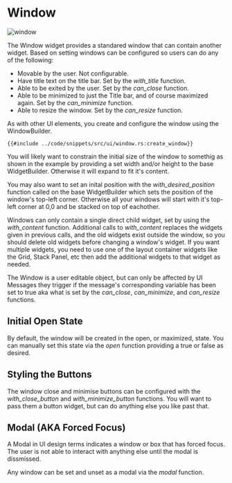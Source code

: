 # Window

![window](window.gif)

The Window widget provides a standared window that can contain another widget. Based on setting windows can be configured
so users can do any of the following:

* Movable by the user. Not configurable.
* Have title text on the title bar. Set by the *with_title* function.
* Able to be exited by the user. Set by the *can_close* function.
* Able to be minimized to just the Title bar, and of course maximized again. Set by the *can_minimize* function.
* Able to resize the window. Set by the *can_resize* function.

As with other UI elements, you create and configure the window using the WindowBuilder.

```rust,no_run
{{#include ../code/snippets/src/ui/window.rs:create_window}}
```

You will likely want to constrain the initial size of the window to somethig as shown in the example by providing a set
width and/or height to the base WidgetBuilder. Otherwise it will expand to fit it's content.

You may also want to set an inital position with the *with_desired_position* function called on the base WidgetBuilder 
which sets the position of the window's top-left corner. Otherwise all your windows will start with it's top-left corner
at 0,0 and be stacked on top of eachother.

Windows can only contain a single direct child widget, set by using the *with_content* function. 
Additional calls to *with_content* replaces the widgets given in previous calls, and the old widgets exist outside the 
window, so you should delete old widgets before changing a window's widget.  If you want multiple widgets, you need to 
use one of the layout container widgets like the Grid, Stack Panel, etc then add the additional widgets to that widget 
as needed.

The Window is a user editable object, but can only be affected by UI Messages they trigger if the message's corresponding
variable has been set to true aka what is set by the *can_close*, *can_minimize*, and *can_resize* functions.

## Initial Open State

By default, the window will be created in the open, or maximized, state. You can manually set this state via the *open*
function providing a true or false as desired.

## Styling the Buttons

The window close and minimise buttons can be configured with the *with_close_button* and *with_minimize_button* functions.
You will want to pass them a button widget, but can do anything else you like past that.

## Modal (AKA Forced Focus)

A Modal in UI design terms indicates a window or box that has forced focus. The user is not able to interact with anything 
else until the modal is dissmissed. 

Any window can be set and unset as a modal via the *modal* function.

